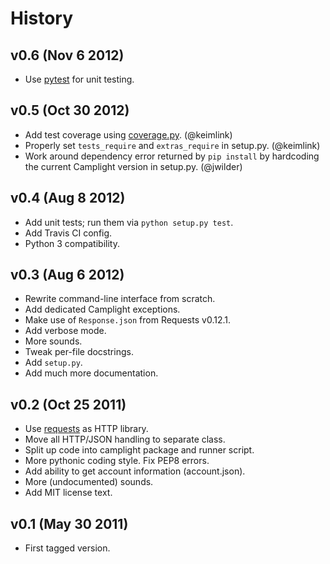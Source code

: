 History
=======


v0.6 (Nov 6 2012)
-----------------

* Use [pytest](http://pytest.org) for unit testing.


v0.5 (Oct 30 2012)
------------------

* Add test coverage using [coverage.py](http://nedbatchelder.com/code/coverage/).
  (@keimlink)
* Properly set `tests_require` and `extras_require` in setup.py. (@keimlink)
* Work around dependency error returned by `pip install` by hardcoding the
  current Camplight version in setup.py. (@jwilder)


v0.4 (Aug 8 2012)
-----------------

* Add unit tests; run them via `python setup.py test`.
* Add Travis CI config.
* Python 3 compatibility.


v0.3 (Aug 6 2012)
-----------------

* Rewrite command-line interface from scratch.
* Add dedicated Camplight exceptions.
* Make use of `Response.json` from Requests v0.12.1.
* Add verbose mode.
* More sounds.
* Tweak per-file docstrings.
* Add `setup.py`.
* Add much more documentation.


v0.2 (Oct 25 2011)
------------------

* Use [requests](https://github.com/kennethreitz/requests) as HTTP library.
* Move all HTTP/JSON handling to separate class.
* Split up code into camplight package and runner script.
* More pythonic coding style. Fix PEP8 errors.
* Add ability to get account information (account.json).
* More (undocumented) sounds.
* Add MIT license text.


v0.1 (May 30 2011)
------------------

* First tagged version.
